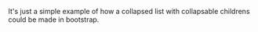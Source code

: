 It's just a simple example of how a collapsed list with collapsable childrens could be made in bootstrap.
